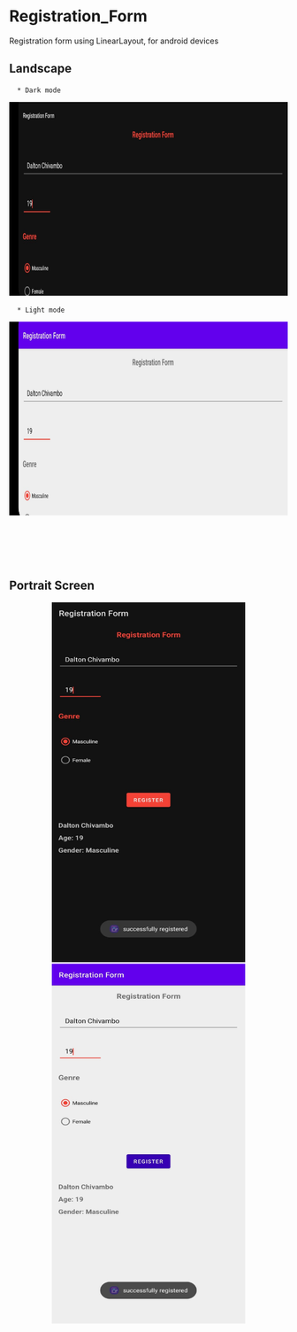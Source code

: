 # Registration_Form
Registration form using LinearLayout, for android devices

## Landscape 
      * Dark mode
   <p align="center">
      <a href="https://github.com/DaltonChivambo/Registration_Form/blob/master/app/src/main/res/drawable/landscape_dark.jpeg">
         <img width="800" height="350" src="https://github.com/DaltonChivambo/Registration_Form/blob/master/app/src/main/res/drawable/landscape_dark.jpeg"/> </a>
   </p>  
   
      * Light mode
   <p align="center">
      <a href="https://github.com/DaltonChivambo/Registration_Form/blob/master/app/src/main/res/drawable/landscape_light.jpeg">
         <img width="800" height="350" src="https://github.com/DaltonChivambo/Registration_Form/blob/master/app/src/main/res/drawable/landscape_light.jpeg"/> </a>
   </p>  
     
  <br> </br>
  <br> </br>
     
 ## Portrait Screen
 <div align="center">
  <a href="https://github.com/DaltonChivambo/Registration_Form/blob/master/app/src/main/res/drawable/portrait_dark.jpeg">
     <img width="350" height="650" src="https://github.com/DaltonChivambo/Registration_Form/blob/master/app/src/main/res/drawable/portrait_dark.jpeg"/>
  </a>
  <a href="https://github.com/DaltonChivambo/Registration_Form/blob/master/app/src/main/res/drawable/portrait_light.jpeg">
    <img width="350" height="650" src="https://github.com/DaltonChivambo/Registration_Form/blob/master/app/src/main/res/drawable/portrait_light.jpeg" />
  </a>
</div>
